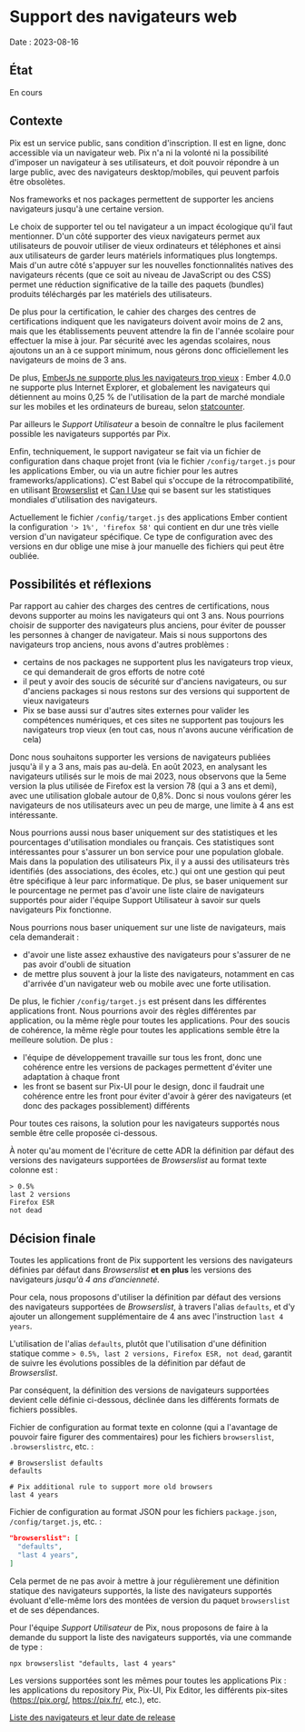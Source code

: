 # Support des navigateurs web

Date : 2023-08-16

## État

En cours

## Contexte

Pix est un service public, sans condition d'inscription. Il est en ligne, donc accessible via un navigateur web. Pix n'a ni la volonté ni la possibilité d'imposer un navigateur à ses utilisateurs, et doit pouvoir répondre à un large public, avec des navigateurs desktop/mobiles, qui peuvent parfois être obsolètes.

Nos frameworks et nos packages permettent de supporter les anciens navigateurs jusqu'à une certaine version.

Le choix de supporter tel ou tel navigateur a un impact écologique qu'il faut mentionner. D'un côté supporter des vieux navigateurs permet aux utilisateurs de pouvoir utiliser de vieux ordinateurs et téléphones et ainsi aux utilisateurs de garder leurs matériels informatiques plus longtemps. Mais d'un autre côté s'appuyer sur les nouvelles fonctionnalités natives des navigateurs récents (que ce soit au niveau de JavaScript ou des CSS) permet une réduction significative de la taille des paquets (bundles) produits téléchargés par les matériels des utilisateurs.

De plus pour la certification, le cahier des charges des centres de certifications indiquent que les navigateurs doivent avoir moins de 2 ans, mais que les établissements peuvent attendre la fin de l'année scolaire pour effectuer la mise à jour. Par sécurité avec les agendas scolaires, nous ajoutons un an à ce support minimum, nous gérons donc officiellement les navigateurs de moins de 3 ans.

De plus, [EmberJs ne supporte plus les navigateurs trop vieux](https://emberjs.com/browser-support/) : Ember 4.0.0 ne supporte plus Internet Explorer, et globalement les navigateurs qui détiennent au moins 0,25 % de l'utilisation de la part de marché mondiale sur les mobiles et les ordinateurs de bureau, selon [statcounter](https://gs.statcounter.com/browser-market-share).

Par ailleurs le *Support Utilisateur* a besoin de connaître le plus facilement possible les navigateurs supportés par Pix.

Enfin, techniquement, le support navigateur se fait via un fichier de configuration dans chaque projet front (via le fichier `/config/target.js` pour les applications Ember, ou via un autre fichier pour les autres frameworks/applications). C'est Babel qui s'occupe de la rétrocompatibilité, en utilisant [Browserslist](https://github.com/browserslist/browserslist) et [Can I Use](https://caniuse.com/) qui se basent sur les statistiques mondiales d'utilisation des navigateurs.

Actuellement le fichier `/config/target.js` des applications Ember contient la configuration `'> 1%', 'firefox 58'` qui contient en dur une très vielle version d'un navigateur spécifique. Ce type de configuration avec des versions en dur oblige une mise à jour manuelle des fichiers qui peut être oubliée.

## Possibilités et réflexions

Par rapport au cahier des charges des centres de certifications, nous devons supporter au moins les navigateurs qui ont 3 ans.
Nous pourrions choisir de supporter des navigateurs plus anciens, pour éviter de pousser les personnes à changer de navigateur.
Mais si nous supportons des navigateurs trop anciens, nous avons d'autres problèmes : 
- certains de nos packages ne supportent plus les navigateurs trop vieux, ce qui demanderait de gros efforts de notre coté
- il peut y avoir des soucis de sécurité sur d'anciens navigateurs, ou sur d'anciens packages si nous restons sur des versions qui supportent de vieux navigateurs
- Pix se base aussi sur d'autres sites externes pour valider les compétences numériques, et ces sites ne supportent pas toujours les navigateurs trop vieux (en tout cas, nous n'avons aucune vérification de cela)

Donc nous souhaitons supporter les versions de navigateurs publiées jusqu'à il y a 3 ans, mais pas au-delà.
En août 2023, en analysant les navigateurs utilisés sur le mois de mai 2023, nous observons que la 5eme version la plus utilisée de Firefox est la version 78 (qui a 3 ans et demi), avec une utilisation globale autour de 0,8%.
Donc si nous voulons gérer les navigateurs de nos utilisateurs avec un peu de marge, une limite à 4 ans est intéressante.

Nous pourrions aussi nous baser uniquement sur des statistiques et les pourcentages d'utilisation mondiales ou français. Ces statistiques sont intéressantes pour s'assurer un bon service pour une population globale. Mais dans la population des utilisateurs Pix, il y a aussi des utilisateurs très identifiés (des associations, des écoles, etc.) qui ont une gestion qui peut être spécifique à leur parc informatique.
De plus, se baser uniquement sur le pourcentage ne permet pas d'avoir une liste claire de navigateurs supportés pour aider l'équipe Support Utilisateur à savoir sur quels navigateurs Pix fonctionne.

Nous pourrions nous baser uniquement sur une liste de navigateurs, mais cela demanderait : 
- d'avoir une liste assez exhaustive des navigateurs pour s'assurer de ne pas avoir d'oubli de situation
- de mettre plus souvent à jour la liste des navigateurs, notamment en cas d'arrivée d'un navigateur web ou mobile avec une forte utilisation.

De plus, le fichier `/config/target.js` est présent dans les différentes applications front.
Nous pourrions avoir des règles différentes par application, ou la même règle pour toutes les applications.
Pour des soucis de cohérence, la même règle pour toutes les applications semble être la meilleure solution. De plus : 
- l'équipe de développement travaille sur tous les front, donc une cohérence entre les versions de packages permettent d'éviter une adaptation à chaque front
- les front se basent sur Pix-UI pour le design, donc il faudrait une cohérence entre les front pour éviter d'avoir à gérer des navigateurs (et donc des packages possiblement) différents

Pour toutes ces raisons, la solution pour les navigateurs supportés nous semble être celle proposée ci-dessous.

À noter qu'au moment de l'écriture de cette ADR la définition par défaut des versions des navigateurs supportées de *Browserslist* au format texte colonne est :

```dotenv
> 0.5%
last 2 versions
Firefox ESR
not dead
```

## Décision finale

Toutes les applications front de Pix supportent les versions des navigateurs définies par défaut dans *Browserslist* **et en plus** les versions des navigateurs *jusqu'à 4 ans d’ancienneté*.

Pour cela, nous proposons d'utiliser la définition par défaut des versions des navigateurs supportées de *Browserslist*, à travers l'alias `defaults`, et d'y ajouter un allongement supplémentaire de 4 ans avec l'instruction `last 4 years`.

L'utilisation de l'alias `defaults`, plutôt que l'utilisation d'une définition statique comme `> 0.5%, last 2 versions, Firefox ESR, not dead`, garantit de suivre les évolutions possibles de la définition par défaut de *Browserslist*.

Par conséquent, la définition des versions de navigateurs supportées devient celle définie ci-dessous, déclinée dans les différents formats de fichiers possibles.

Fichier de configuration au format texte en colonne (qui a l'avantage de pouvoir faire figurer des commentaires) pour les fichiers `browserslist`, `.browserslistrc`, etc. :

```dotenv
# Browserslist defaults
defaults

# Pix additional rule to support more old browsers
last 4 years
```

Fichier de configuration au format JSON pour les fichiers `package.json`, `/config/target.js`, etc. :

```json
"browserslist": [
  "defaults",
  "last 4 years",
]
```

Cela permet de ne pas avoir à mettre à jour régulièrement une définition statique des navigateurs supportés, la liste des navigateurs supportés évoluant d'elle-même lors des montées de version du paquet `browserslist` et de ses dépendances.

Pour l'équipe *Support Utilisateur* de Pix, nous proposons de faire à la demande du support la liste des navigateurs supportés, via une commande de type :

```shell
npx browserslist "defaults, last 4 years"
```

Les versions supportées sont les mêmes pour toutes les applications Pix : les applications du repository Pix, Pix-UI, Pix Editor, les différents pix-sites (https://pix.org/, https://pix.fr/, etc.), etc.

[Liste des navigateurs et leur date de release](https://en.wikipedia.org/wiki/Timeline_of_web_browsers)
